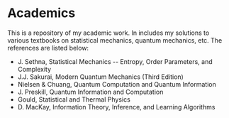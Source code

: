 # Academics
This is a repository of my academic work. In includes my solutions to various textbooks on statistical mechanics, quantum mechanics, etc.
The references are listed below:
- J. Sethna, Statistical Mechanics -- Entropy, Order Parameters, and Complexity
- J.J. Sakurai, Modern Quantum Mechanics (Third Edition)
- Nielsen & Chuang, Quantum Computation and Quantum Information
- J. Preskill, Quantum Information and Computation
- Gould, Statistical and Thermal Physics
- D. MacKay, Information Theory, Inference, and Learning Algorithms
